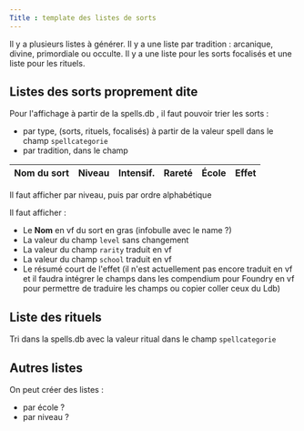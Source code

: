 ```yaml
---
Title : template des listes de sorts
---
```

Il y a plusieurs listes à générer. Il y a une liste par tradition : arcanique, divine, primordiale ou occulte. Il y a une liste pour les sorts focalisés et une liste pour les rituels.

## Listes des sorts proprement dite
Pour l'affichage à partir de la spells.db , il faut pouvoir trier les sorts :
- par type, (sorts, rituels, focalisés) à partir de la valeur spell dans le champ `spellcategorie` 
- par tradition, dans le champ

| Nom du sort | Niveau | Intensif. | Rareté | École | Effet |
|:------------|:------:|:---------:|:------:|:-----:|:------|

Il faut afficher par niveau, puis par ordre alphabétique

Il faut afficher :
- Le **Nom** en vf du sort en gras (infobulle avec le name ?)
- La valeur du champ `level` sans changement
- La valeur du champ `rarity` traduit en vf
- La valeur du champ `school` traduit en vf
- Le résumé court de l'effet (il n'est actuellement pas encore traduit en vf et il faudra intégrer le champs dans les compendium pour Foundry en vf pour permettre de traduire les champs ou copier coller ceux du Ldb)

## Liste des rituels
Tri dans la spells.db avec la valeur ritual dans le champ `spellcategorie` 

## Autres listes
On peut créer des listes :
- par école ?
- par niveau ?